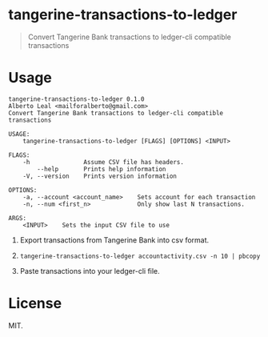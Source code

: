tangerine-transactions-to-ledger
=========================

> Convert Tangerine Bank transactions to ledger-cli compatible transactions

Usage
=====

```
tangerine-transactions-to-ledger 0.1.0
Alberto Leal <mailforalberto@gmail.com>
Convert Tangerine Bank transactions to ledger-cli compatible transactions

USAGE:
    tangerine-transactions-to-ledger [FLAGS] [OPTIONS] <INPUT>

FLAGS:
    -h               Assume CSV file has headers.
        --help       Prints help information
    -V, --version    Prints version information

OPTIONS:
    -a, --account <account_name>    Sets account for each transaction
    -n, --num <first_n>             Only show last N transactions.

ARGS:
    <INPUT>    Sets the input CSV file to use

```

1. Export transactions from Tangerine Bank into csv format.

2. `tangerine-transactions-to-ledger accountactivity.csv -n 10 | pbcopy`

3. Paste transactions into your ledger-cli file.

License
=======

MIT.
